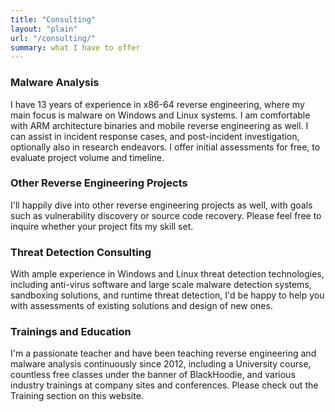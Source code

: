 ```yaml
---
title: "Consulting"
layout: "plain"
url: "/consulting/"
summary: what I have to offer
---
```


### Malware Analysis

I have 13 years of experience in x86-64 reverse engineering, where my main focus is malware on 
Windows and Linux systems. I am comfortable with ARM architecture binaries and mobile reverse engineering as 
well. I can assist in incident response cases, and post-incident investigation, optionally
also in research endeavors. I offer initial assessments for free, to evaluate project volume and timeline. 

### Other Reverse Engineering Projects

I'll happily dive into other reverse engineering projects as well, with goals such as vulnerability discovery
 or source code recovery. Please feel free to inquire whether your project fits my skill set. 

### Threat Detection Consulting

With ample experience in Windows and Linux threat detection technologies, including anti-virus software and 
large scale malware detection systems, sandboxing solutions, and runtime threat detection, I'd be happy to 
help you with assessments of existing solutions and design of new ones.

### Trainings and Education

I'm a passionate teacher and have been teaching reverse engineering and malware analysis continuously since
2012, including a University course, countless free classes under the banner of BlackHoodie, and various 
industry trainings at company sites and conferences. Please check out the Training section on this website. 
